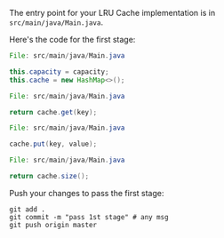 The entry point for your LRU Cache implementation is in `src/main/java/Main.java`.

Here's the code for the first stage:

```java
File: src/main/java/Main.java

this.capacity = capacity;
this.cache = new HashMap<>();
```

```java
File: src/main/java/Main.java

return cache.get(key);
```

```java
File: src/main/java/Main.java

cache.put(key, value);
```

```java
File: src/main/java/Main.java

return cache.size();
```

Push your changes to pass the first stage:

```
git add .
git commit -m "pass 1st stage" # any msg
git push origin master
```

